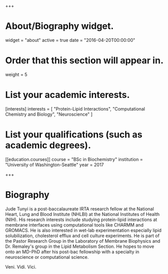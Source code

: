 +++
# About/Biography widget.
widget = "about"
active = true
date = "2016-04-20T00:00:00"

# Order that this section will appear in.
weight = 5

# List your academic interests.
[interests]
  interests = [
    "Protein-Lipid Interactions",
    "Computational Chemistry and Biology",
    "Neuroscience"
  ]

# List your qualifications (such as academic degrees).
[[education.courses]]
  course = "BSc in Biochemistry"
  institution = "University of Washington-Seattle"
  year = 2017
 
+++

# Biography

Jude Tunyi is a post-baccalaureate IRTA research fellow at the National Heart, Lung and Blood Institute (NHLBI) at the National Institutes of Health (NIH). His research interests include studying protein-lipid interactions at membrane interfaces using computational tools like CHARMM and GROMACS. He is also interested in wet-lab experimentation especially lipid solubilization, cholesterol efflux and cell culture experiments. He is part of the Pastor Research Group in the Laboratory of Membrane Biophysics and Dr. Remaley's group in the Lipid Metabolism Section. He hopes to move onto an MD-PhD after his post-bac fellowship with a specialty in neuroscience or computational science.

Veni. Vidi. Vici.  
